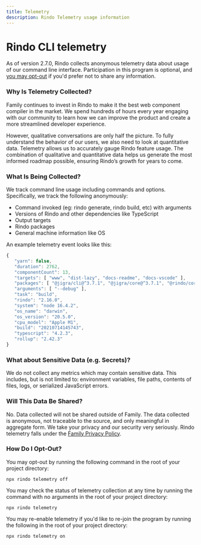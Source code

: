 ```yaml
---
title: Telemetry
description: Rindo Telemetry usage information
---
```


# Rindo CLI telemetry

As of version 2.7.0, Rindo collects anonymous telemetry data about usage of our command line interface. Participation in this program is optional, and [you may opt-out](#how-do-i-opt-out) if you'd prefer not to share any information.

### Why Is Telemetry Collected?

Family continues to invest in Rindo to make it the best web component compiler in the market. We spend hundreds of hours every year engaging with our community to learn how we can improve the product and create a more streamlined developer experience.

However, qualitative conversations are only half the picture. To fully understand the behavior of our users, we also need to look at quantitative data. Telemetry allows us to accurately gauge Rindo feature usage. The combination of qualitative and quantitative data helps us generate the most informed roadmap possible, ensuring Rindo’s growth for years to come.

### What Is Being Collected?

We track command line usage including commands and options. Specifically, we track the following anonymously:

- Command invoked (eg: rindo generate, rindo build, etc) with arguments
- Versions of Rindo and other dependencies like TypeScript
- Output targets
- Rindo packages
- General machine information like OS

An example telemetry event looks like this:

```javascript
{
   "yarn": false,
   "duration": 2762,
   "componentCount": 13,
   "targets": [ "www", "dist-lazy", "docs-readme", "docs-vscode" ],
   "packages": [ "@jigra/cli@^3.7.1", "@jigra/core@^3.7.1", "@rindo/core@latest", "@rindo/store@latest" ],
   "arguments": [ "--debug" ],
   "task": "build",
   "rindo": "2.16.0",
   "system": "node 16.4.2",
   "os_name": "darwin",
   "os_version": "20.5.0",
   "cpu_model": "Apple M1",
   "build": "20210714145743",
   "typescript": "4.2.3",
   "rollup": "2.42.3"
}
```

### What about Sensitive Data (e.g. Secrets)?

We do not collect any metrics which may contain sensitive data. This includes, but is not limited to: environment variables, file paths, contents of files, logs, or serialized JavaScript errors.

### Will This Data Be Shared?

No. Data collected will not be shared outside of Family. The data collected is anonymous, not traceable to the source, and only meaningful in aggregate form. We take your privacy and our security very seriously. Rindo telemetry falls under the [Family Privacy Policy](https://family-js.web.app/privacy).

### How Do I Opt-Out?

You may opt-out by running the following command in the root of your project directory:

`npx rindo telemetry off`

You may check the status of telemetry collection at any time by running the command with no arguments in the root of your project directory:

`npx rindo telemetry`

You may re-enable telemetry if you'd like to re-join the program by running the following in the root of your project directory:

`npx rindo telemetry on`
